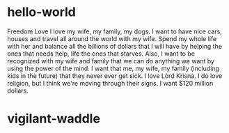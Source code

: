 # hello-world
Freedom Love
I love my wife, my family, my dogs. I want to have nice cars, houses and travel all around the world with my wife. Spend my whole life with her and balance all the billions of dollars that I will have by helping the ones that needs help, life the ones that starves.
Also, I want to be recognized with my wife and family that we can do anything we want by using the power of the mind.
I want that me, my wife, my family (including kids in the future) that they never ever get sick. I love Lord Krisna.
I do love religion, but I think we're moving through their signs. I want $120 million dollars.
# vigilant-waddle
